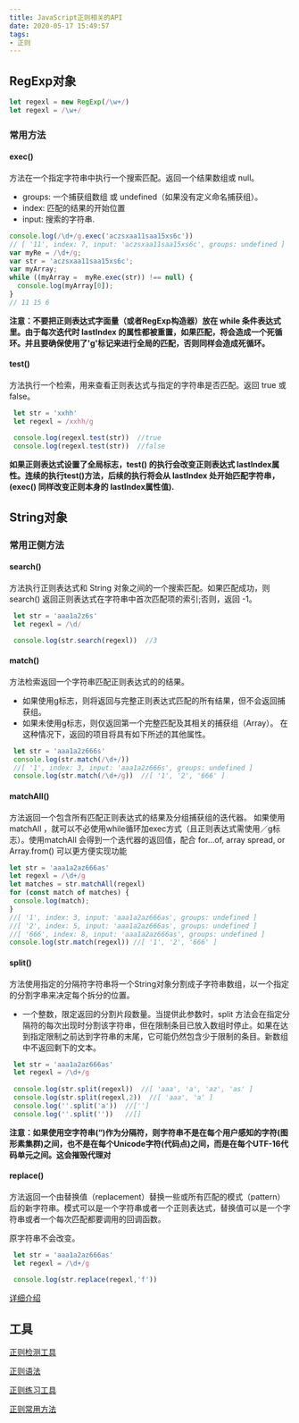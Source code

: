 ```yaml
---
title: JavaScript正则相关的API
date: 2020-05-17 15:49:57
tags:
- 正则
---
```


## RegExp对象

```javaScript
let regexl = new RegExp(/\w+/)
let regexl = /\w+/
```

### 常用方法

#### exec()

方法在一个指定字符串中执行一个搜索匹配。返回一个结果数组或 null。

- groups: 一个捕获组数组 或 undefined（如果没有定义命名捕获组）。
- index: 匹配的结果的开始位置
- input: 搜索的字符串.

```JavaScript
console.log(/\d+/g.exec('aczsxaa11saa15xs6c'))  
// [ '11', index: 7, input: 'aczsxaa11saa15xs6c', groups: undefined ]
var myRe = /\d+/g;
var str = 'aczsxaa11saa15xs6c';
var myArray;
while ((myArray =  myRe.exec(str)) !== null) {
  console.log(myArray[0]);
}
// 11 15 6
```

**注意：不要把正则表达式字面量（或者RegExp构造器）放在 while 条件表达式里。由于每次迭代时 lastIndex 的属性都被重置，如果匹配，将会造成一个死循环。并且要确保使用了'g'标记来进行全局的匹配，否则同样会造成死循环。**

#### test()

方法执行一个检索，用来查看正则表达式与指定的字符串是否匹配。返回 true 或 false。

```javaScript
 let str = 'xxhh'
 let regexl = /xxhh/g

 console.log(regexl.test(str))  //true
 console.log(regexl.test(str))  //false
```

**如果正则表达式设置了全局标志，test() 的执行会改变正则表达式   lastIndex属性。连续的执行test()方法，后续的执行将会从 lastIndex 处开始匹配字符串，(exec() 同样改变正则本身的 lastIndex属性值).**

## String对象

### 常用正侧方法

#### search()

方法执行正则表达式和 String 对象之间的一个搜索匹配。如果匹配成功，则 search() 返回正则表达式在字符串中首次匹配项的索引;否则，返回 -1。

```javaScript
 let str = 'aaa1a2z6s'
 let regexl = /\d/

 console.log(str.search(regexl))  //3
```

#### match()

方法检索返回一个字符串匹配正则表达式的的结果。
- 如果使用g标志，则将返回与完整正则表达式匹配的所有结果，但不会返回捕获组。
- 如果未使用g标志，则仅返回第一个完整匹配及其相关的捕获组（Array）。 在这种情况下，返回的项目将具有如下所述的其他属性。

```javaScript
 let str = 'aaa1a2z666s'
 console.log(str.match(/\d+/))   
 //[ '1', index: 3, input: 'aaa1a2z666s', groups: undefined ]
 console.log(str.match(/\d+/g))  //[ '1', '2', '666' ]

```

#### matchAll()

 方法返回一个包含所有匹配正则表达式的结果及分组捕获组的迭代器。
 如果使用matchAll ，就可以不必使用while循环加exec方式（且正则表达式需使用／g标志）。使用matchAll 会得到一个迭代器的返回值，配合 for...of, array spread, or Array.from() 可以更方便实现功能

 ```javaScript
 let str = 'aaa1a2az666as'
 let regexl = /\d+/g
 let matches = str.matchAll(regexl)
 for (const match of matches) {
  console.log(match);
 }
 //[ '1', index: 3, input: 'aaa1a2az666as', groups: undefined ]
 //[ '2', index: 5, input: 'aaa1a2az666as', groups: undefined ]
 //[ '666', index: 8, input: 'aaa1a2az666as', groups: undefined ]
 console.log(str.match(regexl)) //[ '1', '2', '666' ]
 ```

#### split()

方法使用指定的分隔符字符串将一个String对象分割成子字符串数组，以一个指定的分割字串来决定每个拆分的位置。 
- 一个整数，限定返回的分割片段数量。当提供此参数时，split 方法会在指定分隔符的每次出现时分割该字符串，但在限制条目已放入数组时停止。如果在达到指定限制之前达到字符串的末尾，它可能仍然包含少于限制的条目。新数组中不返回剩下的文本。

```javaScript
 let str = 'aaa1a2az666as'
 let regexl = /\d+/g
 
 console.log(str.split(regexl))  //[ 'aaa', 'a', 'az', 'as' ]
 console.log(str.split(regexl,2))  //[ 'aaa', 'a' ]
 console.log(''.split('a'))  //['']
 console.log(''.split(''))   //[]
```

**注意：如果使用空字符串(“)作为分隔符，则字符串不是在每个用户感知的字符(图形素集群)之间，也不是在每个Unicode字符(代码点)之间，而是在每个UTF-16代码单元之间。这会摧毁代理对**

#### replace()

 方法返回一个由替换值（replacement）替换一些或所有匹配的模式（pattern）后的新字符串。模式可以是一个字符串或者一个正则表达式，替换值可以是一个字符串或者一个每次匹配都要调用的回调函数。

原字符串不会改变。
```javaScript
 let str = 'aaa1a2az666as'
 let regexl = /\d+/g
 
 console.log(str.replace(regexl,'f'))  
```

[详细介绍](https://developer.mozilla.org/zh-CN/docs/Web/JavaScript/Reference/Global_Objects/String/replace)

## 工具


[正则检测工具](https://regexr-cn.com/)

[正则语法](https://developer.mozilla.org/zh-CN/docs/Web/JavaScript/Reference/Global_Objects/RegExp)

[正则练习工具](https://www.codejiaonang.com/#/course/regex_chapter1/0/6)

[正则常用方法](https://github.com/any86/any-rule)
